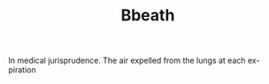 ---
title: Bbeath
permalink: "/definitions/bbeath.html"
body: In medical jurisprudence. The air expelled from the lungs at each ex-piration
published_at: '2018-07-07'
layout: post
---